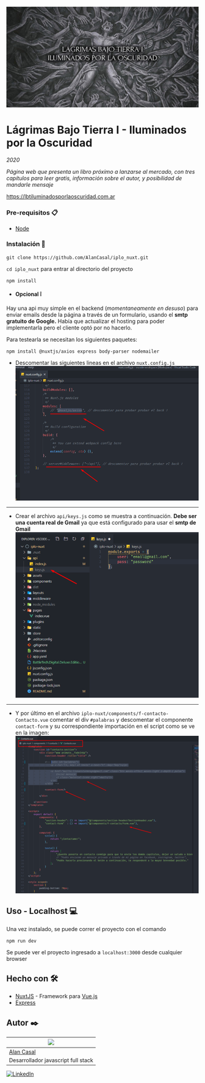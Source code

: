 ![](/static/og-header.jpg)

# Lágrimas Bajo Tierra I - Iluminados por la Oscuridad

_2020_

_Página web que presenta un libro próximo a lanzarse al mercado,
con tres capítulos para leer gratis, información sobre el autor,
y posibilidad de mandarle mensaje_


https://lbtiluminadosporlaoscuridad.com.ar

### Pre-requisitos 📋

* [Node](https://nodejs.org/)


### Instalación 🔧

```
git clone https://github.com/AlanCasal/iplo_nuxt.git
```
``cd iplo_nuxt`` para entrar al directorio del proyecto
```
npm install
```

- #### Opcional ❕
Hay una api muy simple en el backend (_momentaneamente en desuso_) para enviar emails desde la página a través de un formulario, usando el **smtp gratuito de Google.**
Había que actualizar el hosting para poder implementarla pero el cliente
optó por no hacerlo.

Para testearla se necesitan los siguientes paquetes:
```
npm install @nuxtjs/axios express body-parser nodemailer
```
* Descomentar las siguientes lineas en el archivo ``nuxt.config.js``
![Screenshot1](/screenshots/1.png?raw=true)


---
* Crear el archivo ``api/keys.js`` como se muestra a continuación.
**Debe ser una cuenta real de Gmail** ya que está configurado para usar el **smtp de Gmail**
![Screenshot2](/screenshots/2.png?raw=true)

---
* Y por último en el archivo ``iplo-nuxt/components/f-contacto-Contacto.vue`` comentar el div ``#palabras`` y descomentar el componente ``contact-form`` y su correspondiente importación en el script como se ve en la imagen:
![Screenshot2](/screenshots/3.png?raw=true)


## Uso - Localhost 💻

Una vez instalado, se puede correr el proyecto con el comando
```
npm run dev
```
Se puede ver el proyecto ingresado a ``localhost:3000`` desde cualquier browser

## Hecho con 🛠️

* [NuxtJS](https://nuxtjs.org/) - Framework para [Vue.js](https://vuejs.org/)
* [Express](https://expressjs.com/)


## Autor ✒️


| ![](https://avatars3.githubusercontent.com/u/38706801?s=400&u=2554a57319d104165c02c733cb1a4dc39db7be85&v=4) 
| -
| [Alan Casal](https://github.com/AlanCasal)
| Desarrollador javascript full stack

[![LinkedIn](https://cloud.githubusercontent.com/assets/17016297/18839848/0fc7e74e-83d2-11e6-8c6a-277fc9d6e067.png)][1]

[1]: https://www.linkedin.com/in/alancasal
